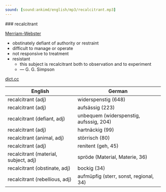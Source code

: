 ```yaml
---
sound: [sound:ankimd/english/mp3/recalcitrant.mp3]
---
```


\### recalcitrant

[Merriam-Webster](https://www.merriam-webster.com/dictionary/recalcitrant)

- obstinately defiant of authority or restraint
- difficult to manage or operate
- not responsive to treatment
- resistant
    - this subject is recalcitrant both to observation and to experiment
    - — G. G. Simpson

[dict.cc](https://www.dict.cc/recalcitrant)

| English        | German       |
| -------------- | ------------ |
| recalcitrant (adj) | widerspenstig (648) |
| recalcitrant (adj) | aufsässig (223) |
| recalcitrant (defiant, adj) | unbequem (widerspenstig, aufsssig, 204) |
| recalcitrant (adj) | hartnäckig (99) |
| recalcitrant (animal, adj) | störrisch (80) |
| recalcitrant (adj) | renitent (geh, 45) |
| recalcitrant (material, subject, adj) | spröde (Material, Materie, 36) |
| recalcitrant (obstinate, adj) | bockig (34) |
| recalcitrant (rebellious, adj) | aufmüpfig (sterr, sonst, regional, 34) |
